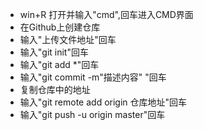 - win+R  打开并输入"cmd",回车进入CMD界面
- 在Github上创建仓库
- 输入"上传文件地址"回车
- 输入"git init"回车
- 输入"git add *"回车
- 输入"git commit -m"描述内容"  "回车
- 复制仓库中的地址
- 输入"git remote add origin 仓库地址"回车
- 输入"git push -u origin master"回车